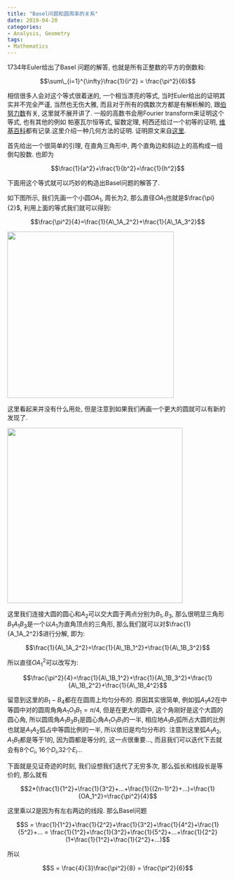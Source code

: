 ```yaml
---
title: "Basel问题和圆周率的关系"
date: 2019-04-20
categories:
- Analysis, Geometry
tags:
- Mathematics
---
```

1734年Euler给出了Basel 问题的解答, 也就是所有正整数的平方的倒数和:

$$\sum\_{i=1}^{\infty}\frac{1}{i^2} = \frac{\pi^2}{6}$$

<!--more-->

相信很多人会对这个等式很着迷的, 一个相当漂亮的等式, 当时Euler给出的证明其实并不完全严谨, 当然也无伤大雅, 而且对于所有的偶数次方都是有解析解的, 跟[伯努力数](https://en.wikipedia.org/wiki/Bernoulli_number)有关, 这里就不展开讲了. 一般的高数书会用Fourier transform来证明这个等式, 也有其他的例如
帕塞瓦尔恒等式, 留数定理, 柯西还给过一个初等的证明, [维基百科](https://en.wikipedia.org/wiki/Basel_problem)都有记录.这里介绍一种几何方法的证明. 证明原文来自[这里](http://www.math.chalmers.se/~wastlund/Cosmic.pdf).

首先给出一个很简单的引理, 在直角三角形中, 两个直角边和斜边上的高构成一组倒勾股数. 也即为

$$\frac{1}{a^2}+\frac{1}{b^2}=\frac{1}{h^2}$$

下面用这个等式就可以巧妙的构造出Basel问题的解答了.

如下图所示, 我们先画一个小圆$OA_1$, 周长为2, 那么直径$OA_1$也就是$\frac{\pi}{2}$, 利用上面的等式我们就可以得到:

$$\frac{\pi^2}{4}=\frac{1}{A\_1A_2^2}+\frac{1}{A\_1A_3^2}$$

<img height="380" src="https://raw.githubusercontent.com/ChangChunHe/Sundries/master/basel_iter_1.png">

这里看起来并没有什么用处, 但是注意到如果我们再画一个更大的圆就可以有新的发现了.

<img height="400" src="https://raw.githubusercontent.com/ChangChunHe/Sundries/master/basel_iter_2.png">

这里我们连接大圆的圆心和$A_2$可以交大圆于两点分别为$B_1, B_3$, 那么很明显三角形$B_1A_1B_3$是一个以$A_1$为直角顶点的三角形, 那么我们就可以对$\frac{1}{A_1A_2^2}$进行分解, 即为:

$$\frac{1}{A\_1A_2^2}=\frac{1}{A\_1B_1^2}+\frac{1}{A\_1B_3^2}$$

所以直径$OA_1^2$可以改写为:

$$\frac{\pi^2}{4}=\frac{1}{A\_1B_1^2}+\frac{1}{A\_1B_3^2}+\frac{1}{A\_1B_2^2}+\frac{1}{A\_1B_4^2}$$

留意到这里的$B_1-B_4$都在在圆周上均匀分布的. 原因其实很简单, 例如弧$A_1A2$在中等圆中对的圆周角角$A_1O_1B_1=\pi/4$, 但是在更大的圆中, 这个角刚好是这个大圆的圆心角, 所以圆周角$A_1B_3B_1$是圆心角$A_1O_1B_1$的一半, 相应地$A_1B_1$弧所占大圆的比例也就是$A_1A_2$弧占中等圆比例的一半, 所以依旧是均匀分布的. 注意到这里弧$A_1A_2$, $A_1B_1$都是等于1的, 因为圆都是等分的, 这一点很重要..., 而且我们可以迭代下去就会有8个$C_i$, 16个$D_i$,32个$E_i$...

下面就是见证奇迹的时刻, 我们设想我们迭代了无穷多次, 那么弧长和线段长是等价的, 那么就有

$$2*(\frac{1}{1^2}+\frac{1}{3^2}+...+\frac{1}{(2n-1)^2}+...)=\frac{1}{OA_1^2}=\frac{\pi^2}{4}$$

这里乘以2是因为有左右两边的线段. 那么Basel问题

$$S = \frac{1}{1^2}+\frac{1}{2^2}+\frac{1}{3^2}+\frac{1}{4^2}+\frac{1}{5^2}+... = \frac{1}{1^2}+\frac{1}{3^2}+\frac{1}{5^2}+...+\frac{1}{2^2}(1+\frac{1}{1^2}+\frac{1}{2^2}+...)$$

所以

$$S = \frac{4}{3}\frac{\pi^2}{8} = \frac{\pi^2}{6}$$
